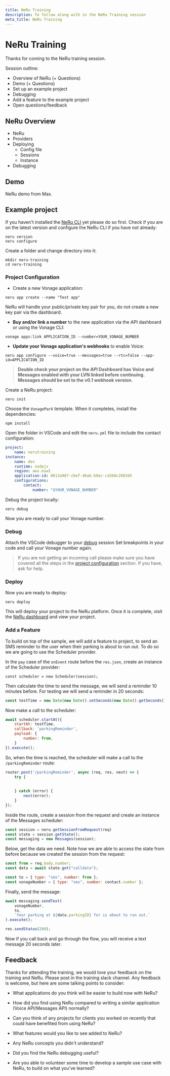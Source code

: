```yaml
---
title: NeRu Training
description: To follow along with in the NeRu Training session
meta_title: NeRu Training
---
```


# NeRu Training

Thanks for coming to the NeRu training session. 

Session outline:

* Overview of NeRu (+ Questions)
* Demo (+ Questions)
* Set up an example project
* Debugging
* Add a feature to the example project
* Open questions/feedback

## NeRu Overview

* NeRu
* Providers
* Deploying
    * Config file
    * Sessions
    * Instance
* Debugging

## Demo

NeRu demo from Max.

## Example project

If you haven't installed the [NeRu CLI](https://vonage-neru.herokuapp.com/neru/cli) yet please do so first. Check if you are on the latest version and configure the NeRu CLI if you have not already:

```
neru version
neru configure
```

Create a folder and change directory into it:

```
mkdir neru-training
cd neru-training
```

### Project Configuration

* Create a new Vonage application:

```
neru app create --name "Test app"
```

NeRu will handle your public/private key pair for you, do not create a new key pair via the dashboard.

* **Buy and/or link a number** to the new application via the API dashboard or using the Vonage CLI:

```
vonage apps:link APPLICATION_ID --number=YOUR_VONAGE_NUMBER
```

* **Update your Vonage application's webhooks** to enable Voice:

```
neru app configure --voice=true --messages=true --rtc=false --app-id=APPLICATION_ID
```

> **Double check your project on the API Dashboard has Voice and Messages enabled with your LVN linked before continuing. Messages should be set to the v0.1 webhook version.**

Create a NeRu project:

```
neru init
```

Choose the `VonagePark` template. When it completes, install the dependencies:

```
npm install
```

Open the folder in VSCode and edit the `neru.yml` file to include the contact configuration:

```yml
project:
    name: nerutraining
instance:
    name: dev
    runtime: nodejs
    region: aws.euw1
    application-id: 0613a987-cbef-46ab-b9ac-ca5b8c260345
    configurations:
        contact:
            number: "$YOUR_VONAGE_NUMBER"
```

Debug the project locally:

```
neru debug
```

Now you are ready to call your Vonage number.

### Debug

Attach the VSCode debugger to your [debug](https://vonage-neru.herokuapp.com/neru/debugging) session Set breakpoints in your code and call your Vonage number again.

> If you are not getting an incoming call please make sure you have covered all the steps in the [project configuration](/neru/training#project-configuration) section. If you have, ask for help.

### Deploy

Now you are ready to deploy:

```
neru deploy
```

This will deploy your project to the NeRu platform. Once it is complete, visit the [NeRu dashboard](https://dashboard.serverless.vonage.com/) and view your project.

### Add a Feature

To build on top of the sample, we will add a feature to project, to send an SMS reminder to the user when their parking is about to run out. To do so we are going to use the Scheduler provider.

In the `pay` case of the `onEvent` route before the `res.json`, create an instance of the Scheduler provider:

```
const scheduler = new Scheduler(session);
```

Then calculate the time to send the message, we will send a reminder 10 minutes before. For testing we will send a reminder in 20 seconds:

```javascript
const testTime = new Date(new Date().setSeconds(new Date().getSeconds() + 20)).toISOString();
```

Now make a call to the scheduler:

```javascript
await scheduler.startAt({
    startAt: testTime,
    callback: 'parkingReminder',
    payload: {
        number: from,
    }
}).execute();
```

So, when the time is reached, the scheduler will make a call to the `/parkingReminder` route:

```javascript
router.post('/parkingReminder', async (req, res, next) => {
    try {
 
        
    } catch (error) {
        next(error);
    }
});
```

Inside the route, create a session from the request and create an instance of the Messages scheduler:

```javascript
const session = neru.getSessionFromRequest(req)
const state = session.getState();
const messaging = new Messages(session);
```

Below, get the data we need. Note how we are able to access the state from before because we created the session from the request:

```javascript
const from = req.body.number;
const data = await state.get("calldata");

const to = { type: "sms", number: from };
const vonageNumber = { type: "sms", number: contact.number }; 
```

Finally, send the message:

```javascript
await messaging.sendText(
    vonageNumber,
    to,
    `Your parking at ${data.parkingID} for is about to run out.`
).execute();

res.sendStatus(200);
```

Now if you call back and go through the flow, you will receive a text message 20 seconds later. 

## Feedback

Thanks for attending the training, we would love your feedback on the training and NeRu. Please post in the training slack channel. Any feedback is welcome, but here are some talking points to consider:

* What applications do you think will be easier to build now with NeRu?

* How did you find using NeRu compared to writing a similar application (Voice API/Messages API) normally?

* Can you think of any projects for clients you worked on recently that could have benefited from using NeRu?

* What features would you like to see added to NeRu?

* Any NeRu concepts you didn't understand?

* Did you find the NeRu debugging useful?

* Are you able to volunteer some time to develop a sample use case with NeRu, to build on what you’ve learned?